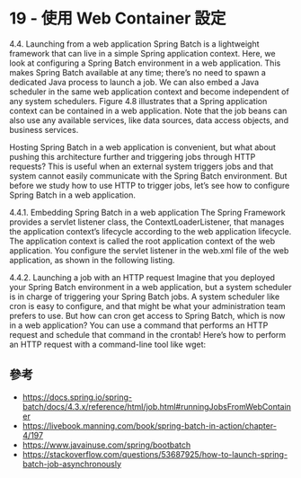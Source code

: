 # 19 - 使用 Web Container 設定

4.4. Launching from a web application
Spring Batch is a lightweight framework that can live in a simple Spring application context. Here, we look at configuring a Spring Batch environment in a web application. This makes Spring Batch available at any time; there’s no need to spawn a dedicated Java process to launch a job. We can also embed a Java scheduler in the same web application context and become independent of any system schedulers. Figure 4.8 illustrates that a Spring application context can be contained in a web application. Note that the job beans can also use any available services, like data sources, data access objects, and business services.


Hosting Spring Batch in a web application is convenient, but what about pushing this architecture further and triggering jobs through HTTP requests? This is useful when an external system triggers jobs and that system cannot easily communicate with the Spring Batch environment. But before we study how to use HTTP to trigger jobs, let’s see how to configure Spring Batch in a web application.

4.4.1. Embedding Spring Batch in a web application
The Spring Framework provides a servlet listener class, the ContextLoaderListener, that manages the application context’s lifecycle according to the web application lifecycle. The application context is called the root application context of the web application. You configure the servlet listener in the web.xml file of the web application, as shown in the following listing.

4.4.2. Launching a job with an HTTP request
Imagine that you deployed your Spring Batch environment in a web application, but a system scheduler is in charge of triggering your Spring Batch jobs. A system scheduler like cron is easy to configure, and that might be what your administration team prefers to use. But how can cron get access to Spring Batch, which is now in a web application? You can use a command that performs an HTTP request and schedule that command in the crontab! Here’s how to perform an HTTP request with a command-line tool like wget:

## 參考
* https://docs.spring.io/spring-batch/docs/4.3.x/reference/html/job.html#runningJobsFromWebContainer
* https://livebook.manning.com/book/spring-batch-in-action/chapter-4/197
* https://www.javainuse.com/spring/bootbatch
* https://stackoverflow.com/questions/53687925/how-to-launch-spring-batch-job-asynchronously
